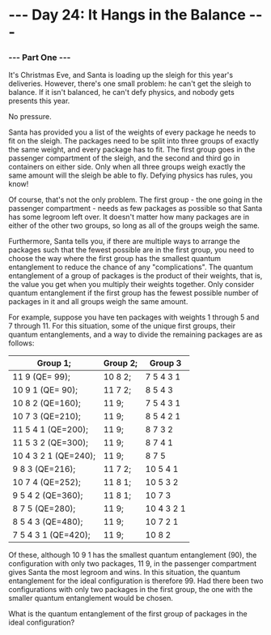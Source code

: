 # --- Day 24: It Hangs in the Balance ---

### --- Part One --- 

It's Christmas Eve, and Santa is loading up the sleigh for this year's deliveries. However, there's one small problem: he can't get the sleigh to balance. If it isn't balanced, he can't defy physics, and nobody gets presents this year.

No pressure.

Santa has provided you a list of the weights of every package he needs to fit on the sleigh. The packages need to be split into three groups of exactly the same weight, and every package has to fit. The first group goes in the passenger compartment of the sleigh, and the second and third go in containers on either side. Only when all three groups weigh exactly the same amount will the sleigh be able to fly. Defying physics has rules, you know!

Of course, that's not the only problem. The first group - the one going in the passenger compartment - needs as few packages as possible so that Santa has some legroom left over. It doesn't matter how many packages are in either of the other two groups, so long as all of the groups weigh the same.

Furthermore, Santa tells you, if there are multiple ways to arrange the packages such that the fewest possible are in the first group, you need to choose the way where the first group has the smallest quantum entanglement to reduce the chance of any "complications". The quantum entanglement of a group of packages is the product of their weights, that is, the value you get when you multiply their weights together. Only consider quantum entanglement if the first group has the fewest possible number of packages in it and all groups weigh the same amount.

For example, suppose you have ten packages with weights 1 through 5 and 7 through 11. For this situation, some of the unique first groups, their quantum entanglements, and a way to divide the remaining packages are as follows:

|Group 1;          |   Group 2; |Group 3|
|-----|-----|--------|
| 11 9       (QE= 99); | 10 8 2;|  7 5 4 3 1|
| 10 9 1     (QE= 90); | 11 7 2;|  8 5 4 3|
| 10 8 2     (QE=160); | 11 9;  |  7 5 4 3 1|
| 10 7 3     (QE=210); | 11 9;  |  8 5 4 2 1|
| 11 5 4 1   (QE=200); | 11 9;  |  8 7 3 2|
| 11 5 3 2   (QE=300); | 11 9; |   8 7 4 1|
| 10 4 3 2 1 (QE=240); | 11 9; |   8 7 5|
| 9 8 3      (QE=216); | 11 7 2;|  10 5 4 1|
| 10 7 4      (QE=252); | 11 8 1;|  10 5 3 2|
| 9 5 4 2    (QE=360); | 11 8 1;|  10 7 3|
| 8 7 5      (QE=280); | 11 9;  |  10 4 3 2 1|
| 8 5 4 3    (QE=480); | 11 9; |   10 7 2 1|
| 7 5 4 3 1  (QE=420); | 11 9;|    10 8 2|

Of these, although 10 9 1 has the smallest quantum entanglement (90), the configuration with only two packages, 11 9, in the passenger compartment gives Santa the most legroom and wins. In this situation, the quantum entanglement for the ideal configuration is therefore 99. Had there been two configurations with only two packages in the first group, the one with the smaller quantum entanglement would be chosen.

What is the quantum entanglement of the first group of packages in the ideal configuration?